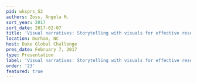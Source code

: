 ```yaml
---
pid: wksprs_52
authors: Zoss, Angela M.
sort_year: 2017
sort_date: 2017-02-07
title: 'Visual narratives: Storytelling with visuals for effective research presentations'
location: Durham, NC
host: Duke Global Challenge
pres_date: February 7, 2017
type: Presentation
label: 'Visual narratives: Storytelling with visuals for effective research presentations'
order: '23'
featured: true
---
```

